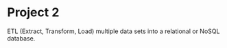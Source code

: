 # Project 2 
ETL (Extract, Transform, Load) multiple data sets into a relational or NoSQL database.
